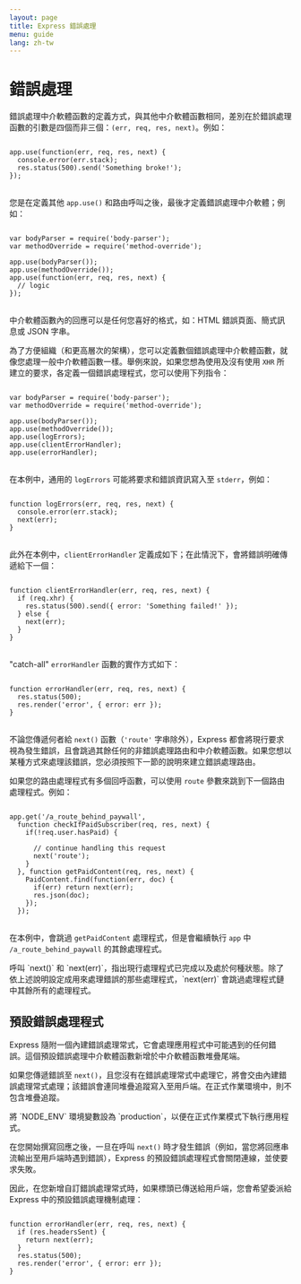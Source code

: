 ```yaml
---
layout: page
title: Express 錯誤處理
menu: guide
lang: zh-tw
---
```

<!---
 Copyright (c) 2016 StrongLoop, IBM, and Express Contributors
 License: MIT
-->

# 錯誤處理

錯誤處理中介軟體函數的定義方式，與其他中介軟體函數相同，差別在於錯誤處理函數的引數是四個而非三個：`(err, req, res, next)`。例如：


<pre>
<code class="language-javascript" translate="no">
app.use(function(err, req, res, next) {
  console.error(err.stack);
  res.status(500).send('Something broke!');
});
</code>
</pre>

您是在定義其他 `app.use()` 和路由呼叫之後，最後才定義錯誤處理中介軟體；例如：

<pre>
<code class="language-javascript" translate="no">
var bodyParser = require('body-parser');
var methodOverride = require('method-override');

app.use(bodyParser());
app.use(methodOverride());
app.use(function(err, req, res, next) {
  // logic
});
</code>
</pre>

中介軟體函數內的回應可以是任何您喜好的格式，如：HTML 錯誤頁面、簡式訊息或 JSON 字串。

為了方便組織（和更高層次的架構），您可以定義數個錯誤處理中介軟體函數，就像您處理一般中介軟體函數一樣。舉例來說，如果您想為使用及沒有使用 `XHR` 所建立的要求，各定義一個錯誤處理程式，您可以使用下列指令：

<pre>
<code class="language-javascript" translate="no">
var bodyParser = require('body-parser');
var methodOverride = require('method-override');

app.use(bodyParser());
app.use(methodOverride());
app.use(logErrors);
app.use(clientErrorHandler);
app.use(errorHandler);
</code>
</pre>

在本例中，通用的 `logErrors` 可能將要求和錯誤資訊寫入至 `stderr`，例如：

<pre>
<code class="language-javascript" translate="no">
function logErrors(err, req, res, next) {
  console.error(err.stack);
  next(err);
}
</code>
</pre>

此外在本例中，`clientErrorHandler` 定義成如下；在此情況下，會將錯誤明確傳遞給下一個：

<pre>
<code class="language-javascript" translate="no">
function clientErrorHandler(err, req, res, next) {
  if (req.xhr) {
    res.status(500).send({ error: 'Something failed!' });
  } else {
    next(err);
  }
}
</code>
</pre>

"catch-all" `errorHandler` 函數的實作方式如下：

<pre>
<code class="language-javascript" translate="no">
function errorHandler(err, req, res, next) {
  res.status(500);
  res.render('error', { error: err });
}
</code>
</pre>

不論您傳遞何者給 `next()` 函數（`'route'` 字串除外），Express 都會將現行要求視為發生錯誤，且會跳過其餘任何的非錯誤處理路由和中介軟體函數。如果您想以某種方式來處理該錯誤，您必須按照下一節的說明來建立錯誤處理路由。

如果您的路由處理程式有多個回呼函數，可以使用 `route` 參數來跳到下一個路由處理程式。例如：


<pre>
<code class="language-javascript" translate="no">
app.get('/a_route_behind_paywall',
  function checkIfPaidSubscriber(req, res, next) {
    if(!req.user.hasPaid) {

      // continue handling this request
      next('route');
    }
  }, function getPaidContent(req, res, next) {
    PaidContent.find(function(err, doc) {
      if(err) return next(err);
      res.json(doc);
    });
  });
</code>
</pre>

在本例中，會跳過 `getPaidContent` 處理程式，但是會繼續執行 `app` 中 `/a_route_behind_paywall` 的其餘處理程式。

<div class="doc-box doc-info" markdown="1">
呼叫 `next()` 和 `next(err)`，指出現行處理程式已完成以及處於何種狀態。除了依上述說明設定成用來處理錯誤的那些處理程式，`next(err)` 會跳過處理程式鏈中其餘所有的處理程式。</div>

## 預設錯誤處理程式

Express 隨附一個內建錯誤處理常式，它會處理應用程式中可能遇到的任何錯誤。這個預設錯誤處理中介軟體函數新增於中介軟體函數堆疊尾端。

如果您傳遞錯誤至 `next()`，且您沒有在錯誤處理常式中處理它，將會交由內建錯誤處理常式處理；該錯誤會連同堆疊追蹤寫入至用戶端。在正式作業環境中，則不包含堆疊追蹤。

<div class="doc-box doc-info" markdown="1">
將 `NODE_ENV` 環境變數設為 `production`，以便在正式作業模式下執行應用程式。
</div>

在您開始撰寫回應之後，一旦在呼叫 `next()` 時才發生錯誤（例如，當您將回應串流輸出至用戶端時遇到錯誤），Express 的預設錯誤處理程式會關閉連線，並使要求失敗。

因此，在您新增自訂錯誤處理常式時，如果標頭已傳送給用戶端，您會希望委派給 Express 中的預設錯誤處理機制處理：

<pre>
<code class="language-javascript" translate="no">
function errorHandler(err, req, res, next) {
  if (res.headersSent) {
    return next(err);
  }
  res.status(500);
  res.render('error', { error: err });
}
</code>
</pre>
